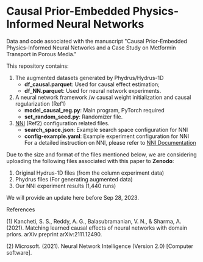 # Causal Prior-Embedded Physics-Informed Neural Networks
Data and code associated with the manuscript "Causal Prior-Embedded Physics-Informed Neural Networks and a Case Study on Metformin Transport in Porous Media."

This repository contains:
1. The augmented datasets generated by Phydrus/Hydrus-1D
   - **df_causal.parquet**:  Used for causal effect estimation;
   - **df_NN.parquet**: Used for neural network experiments.
2. A neural network framework /w causal weight initialization and causal regularization (Ref1)
   - **model_causal_reg.py**: Main program, PyTorch required
   - **set_random_seed.py**: Randomizer file.
3. [NNI](https://github.com/microsoft/nni) (Ref2) configuration related files. 
   - **search_space.json**: Example search space configuration for NNI
   - **config-example.yaml**: Example experiment configuration for NNI
   For a detailed instruction on NNI, please refer to [NNI Documentation](https://nni.readthedocs.io/en/stable/)

Due to the size and format of the files mentioned below, we are considering uploading the following files associated with this paper to **Zenodo**:

1. Original Hydrus-1D files (from the column experiment data)
2. Phydrus files (For generating augmented data)
3. Our NNI experiment results (1,440 runs)

We will provide an update here before Sep 28, 2023.

References

(1) Kancheti, S. S., Reddy, A. G., Balasubramanian, V. N., & Sharma, A. (2021). Matching learned causal effects of neural networks with domain priors. arXiv preprint arXiv:2111.12490.

(2) Microsoft. (2021). Neural Network Intelligence (Version 2.0) [Computer software]. 
